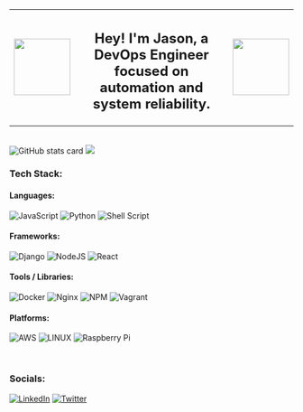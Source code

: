 <table style="width:100%;">
  <tr>
    <td style="text-align:left;"><img src="https://media.giphy.com/media/hrXV1CvTk55kguYmUu/giphy.gif" width="100" height="100" style="margin-right:20px;" /></td>
    <td style="text-align:center;"><h2>Hey! I'm Jason, a DevOps Engineer focused on automation and system reliability.</h2></td>
    <td style="text-align:right;"><img src="https://media.giphy.com/media/hrXV1CvTk55kguYmUu/giphy.gif" width="100" height="100" style="margin-left:20px;" /></td>
  </tr>
</table>

<br>

<img src="https://github-readme-stats.vercel.app/api?username=Jason-Doze&theme=dark&hide_border=true&include_all_commits=true&count_private=true" alt="GitHub stats card">
<img src="https://github-readme-stats.vercel.app/api/top-langs/?username=Jason-Doze&theme=dark&hide_border=true&include_all_commits=true&count_private=true&layout=compact">

### Tech Stack:

#### Languages:
![JavaScript](https://img.shields.io/badge/javascript-%23323330.svg?style=for-the-badge&logo=javascript&logoColor=%23F7DF1E) ![Python](https://img.shields.io/badge/python-3670A0?style=for-the-badge&logo=python&logoColor=ffdd54) ![Shell Script](https://img.shields.io/badge/shell_script-%23121011.svg?style=for-the-badge&logo=gnu-bash&logoColor=white)

#### Frameworks:
![Django](https://img.shields.io/badge/django-%23092E20.svg?style=for-the-badge&logo=django&logoColor=white) ![NodeJS](https://img.shields.io/badge/node.js-6DA55F?style=for-the-badge&logo=node.js&logoColor=white) ![React](https://img.shields.io/badge/react-%2320232a.svg?style=for-the-badge&logo=react&logoColor=%2361DAFB)

#### Tools / Libraries:
![Docker](https://img.shields.io/badge/docker-%230db7ed.svg?style=for-the-badge&logo=docker&logoColor=white) ![Nginx](https://img.shields.io/badge/nginx-%23009639.svg?style=for-the-badge&logo=nginx&logoColor=white) ![NPM](https://img.shields.io/badge/NPM-%23000000.svg?style=for-the-badge&logo=npm&logoColor=white) ![Vagrant](https://img.shields.io/badge/vagrant-%231563FF.svg?style=for-the-badge&logo=vagrant&logoColor=white)

#### Platforms:
![AWS](https://img.shields.io/badge/AWS-%23FF9900.svg?style=for-the-badge&logo=amazon-aws&logoColor=white) ![LINUX](https://img.shields.io/badge/Linux-FCC624?style=for-the-badge&logo=linux&logoColor=black) ![Raspberry Pi](https://img.shields.io/badge/-RaspberryPi-C51A4A?style=for-the-badge&logo=Raspberry-Pi)

<br>

### Socials:
[![LinkedIn](https://img.shields.io/badge/LinkedIn-%230077B5.svg?logo=linkedin&logoColor=white)](https://www.linkedin.com/in/jdoze/) 
[![Twitter](https://img.shields.io/twitter/follow/JasonDoze?color=%231DA1F2&label=Follow%20%40JasonDoze&logo=twitter)](https://twitter.com/JasonDoze)

